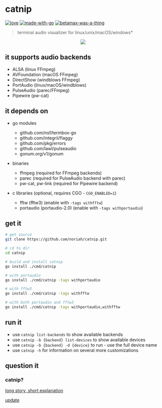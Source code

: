 # catnip

[![love][withlove]][noriah-dev]
[![made-with-go][withgo]][go-dev]
[![betamax-was-a-thing][betamax]][betawhat]

> terminal audio visualizer for linux/unix/macOS/windows*

<p align="center">
	<a href="https://www.youtube.com/watch?v=NGtCoEsgJww">
		<img src="../media/preview0.gif" />
	</a>
</p>

## it supports audio backends
- ALSA (linux FFmpeg)
- AVFoundation (macOS FFmpeg)
- DirectShow (windblows FFmpeg)
- PortAudio (linux/macOS/windblows)
- PulseAudio (parec/FFmpeg)
- Pipewire (pw-cat)

## it depends on

- go modules
	- github.com/nsf/termbox-go
	- github.com/integrii/flaggy
	- github.com/pkg/errors
	- github.com/lawl/pulseaudio
	- gonum.org/v1/gonum

- binaries
	- ffmpeg (required for FFmpeg backends)
	- parec (required for PulseAudio backend with parec)
    - pw-cat, pw-link (required for Pipewire backend)

- c libraries (optional, requires CGO - `CGO_ENABLED=1`)
	- fftw (fftw3) (enable with `-tags withfftw`)
	- portaudio (portaudio-2.0) (enable with `-tags withportaudio`)

## get it

```sh
# get source
git clone https://github.com/noriah/catnip.git

# cd to dir
cd catnip

# build and install catnip
go install ./cmd/catnip

# with portaudio
go install ./cmd/catnip -tags withportaudio

# with fftw3
go install ./cmd/catnip -tags withfftw

# with both portaudio and fftw3
go install ./cmd/catnip -tags withportaudio,withfftw
```

## run it

- use `catnip list-backends` to show available backends
- use `catnip -b {backend} list-devices` to show available devices
- use `catnip -b {backend} -d {device}` to run - use the full device name
- use `catnip -h` for information on several more customizations

## question it
### catnip?
[long story, short explanation][speakers]

[update][speakers-2]

<!-- Links -->
[noriah-dev]: https://noriah.dev
[go-dev]: https://go.dev
[betawhat]: https://google.com/search?q=betamax
[speakers]: https://github.com/noriah/catnip/commit/b1dc3840fa0ed583eba40dbaaa2c0c34c425e26e
[speakers-2]: https://github.com/noriah/catnip/commit/d3c13fb16742184d7c506a567b938045f3be1c1a

<!-- Images -->
[withlove]: https://forthebadge.com/images/badges/built-with-love.svg
[withgo]: https://forthebadge.com/images/badges/made-with-go.svg
[betamax]: https://forthebadge.com/images/badges/compatibility-betamax.svg
[preview-0]: https://i.imgur.com/TfMrNpe.gifv
